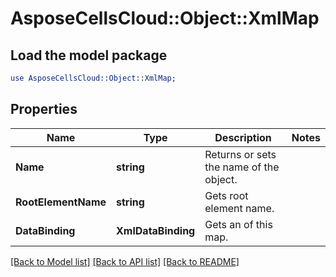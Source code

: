 # AsposeCellsCloud::Object::XmlMap 

## Load the model package
```perl
use AsposeCellsCloud::Object::XmlMap;
```

## Properties
Name | Type | Description | Notes
------------ | ------------- | ------------- | -------------
**Name** | **string** | Returns or sets the name of the object.  |
**RootElementName** | **string** | Gets root element name.  |
**DataBinding** | **XmlDataBinding** | Gets an  of this map.  |  

[[Back to Model list]](../README.md#documentation-for-models) [[Back to API list]](../README.md#documentation-for-api-endpoints) [[Back to README]](../README.md)

